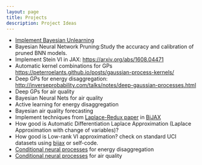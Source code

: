 ```yaml
---
layout: page
title: Projects
description: Project Ideas
---
```


- [Implement Bayesian Unlearning](https://arxiv.org/pdf/2207.03227.pdf)
- Bayesian Neural Network Pruning:Study the accuracy and calibration of pruned BNN models. 
- Implement Stein VI in JAX: https://arxiv.org/abs/1608.04471
- Automatic kernel combinations for GPs https://peterroelants.github.io/posts/gaussian-process-kernels/
- Deep GPs for energy disaggregation: http://inverseprobability.com/talks/notes/deep-gaussian-processes.html
- Deep GPs for air quality
- Bayesian Neural Nets for air quality
- Active learning for energy disaggregation
- Bayesian air quality forecasting
- Implement techniques from [Laplace-Redux paper](https://github.com/AlexImmer/Laplace) in [BiJAX](https://github.com/patel-zeel/bijax)
- How good is Automatic Differentiation Laplace Approximation (Laplace Approximation with change of variables)?
- How good is Low-rank VI approximation? check on standard UCI datasets using [bijax](https://github.com/patel-zeel/bijax) or self-code.
- [Conditional neural processes](https://arxiv.org/pdf/1807.01613.pdf) for energy disaggregation
- [Conditional neural processes](https://arxiv.org/pdf/1807.01613.pdf) for air quality
